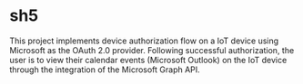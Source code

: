 # sh5
This project implements device authorization flow on a IoT device using Microsoft as the OAuth 2.0 provider. Following successful authorization, the user is to view their calendar events (Microsoft Outlook) on the IoT device through the integration of the Microsoft Graph API. 
